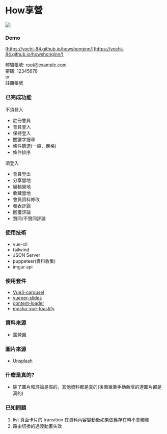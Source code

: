 # How享營
![](https://i.imgur.com/R0nwMxJ.png)

### Demo
[https://yochi-84.github.io/howshonginn/](https://yochi-84.github.io/howshonginn/)<br>

體驗帳號: root@example.com<br>
密碼: 12345678<br>
or<br>
註冊帳號

### 已完成功能
不須登入
* 註冊會員
* 會員登入
* 保持登入
* 關鍵字搜尋
* 條件篩選(一般、嚴格)
* 條件排序

須登入
* 會員登出
* 分享營地
* 編輯營地
* 收藏營地
* 會員資料修改
* 發表評論
* 回覆評論
* 贊同/不贊同評論

### 使用技術
* vue-cli
* tailwind
* JSON Server
* puppeteer(資料收集)
* imgur api

### 使用套件
* [Vue3-carousel](https://ismail9k.github.io/vue3-carousel/)
* [vueper-slides](https://antoniandre.github.io/vueper-slides/)
* [content-loader](https://github.com/egoist/vue-content-loader?ref=madewithvuejs.com)
* [mosha-vue-toastify](https://github.com/szboynono/mosha-vue-toastify)

### 資料來源
* [露營樂](https://www.easycamp.com.tw/)

### 圖片來源
* [Unsplash](https://unsplash.com/)

### 什麼是真的?
* 除了圖片和評論是假的，其他資料都是真的(後面幾筆手動新增的連圖片都是真的)

### 已知問題
1. list 頁面卡片的 transition 在資料內容變動後如果依舊存在時不會觸發
2. 路由切換的過渡動畫失效
